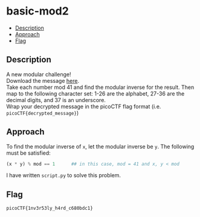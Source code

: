 # basic-mod2

- [Description](#description)
- [Approach](#approach)
- [Flag](#flag)

## Description

A new modular challenge! <br>
Download the message [here](https://artifacts.picoctf.net/c/178/message.txt). <br>
Take each number mod 41 and find the modular inverse for the result. Then map to the following character set: 1-26 are the alphabet, 27-36 are the decimal digits, and 37 is an underscore. <br>
Wrap your decrypted message in the picoCTF flag format (i.e. `picoCTF{decrypted_message}`)


## Approach

To find the modular inverse of `x`, let the modular inverse be `y`. The following must be satisfied:

```py
(x * y) % mod == 1		## in this case, mod = 41 and x, y < mod
```

I have written `script.py` to solve this problem.

## Flag

`picoCTF{1nv3r53ly_h4rd_c680bdc1}`